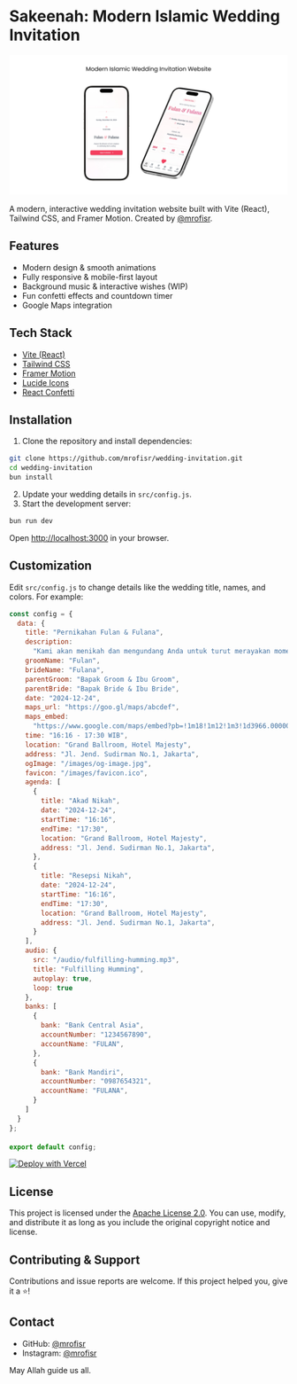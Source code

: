 # Sakeenah: Modern Islamic Wedding Invitation

![Preview](public/preview.png)

A modern, interactive wedding invitation website built with Vite (React), Tailwind CSS, and Framer Motion. Created by [@mrofisr](https://github.com/mrofisr).

## Features
- Modern design & smooth animations
- Fully responsive & mobile-first layout
- Background music & interactive wishes (WIP)
- Fun confetti effects and countdown timer
- Google Maps integration

## Tech Stack
- [Vite (React)](https://vite.dev/)
- [Tailwind CSS](https://tailwindcss.com/)
- [Framer Motion](https://www.framer.com/motion/)
- [Lucide Icons](https://lucide.dev/)
- [React Confetti](https://www.npmjs.com/package/react-confetti)

## Installation
1. Clone the repository and install dependencies:
  ```bash
  git clone https://github.com/mrofisr/wedding-invitation.git
  cd wedding-invitation
  bun install
  ```
2. Update your wedding details in `src/config.js`.
3. Start the development server:
  ```bash
  bun run dev
  ```
  Open [http://localhost:3000](http://localhost:3000) in your browser.

## Customization
Edit `src/config.js` to change details like the wedding title, names, and colors. For example:
```JavaScript
const config = {
  data: {
    title: "Pernikahan Fulan & Fulana",
    description:
      "Kami akan menikah dan mengundang Anda untuk turut merayakan momen istimewa ini.",
    groomName: "Fulan",
    brideName: "Fulana",
    parentGroom: "Bapak Groom & Ibu Groom",
    parentBride: "Bapak Bride & Ibu Bride",
    date: "2024-12-24",
    maps_url: "https://goo.gl/maps/abcdef",
    maps_embed:
      "https://www.google.com/maps/embed?pb=!1m18!1m12!1m3!1d3966.0000000000005!2d106.8270733147699!3d-6.175392995514422!2m3!1f0!2f0!3f0!3m2!1i1024!2i768!4f13.1!3m3!1m2!1s0x2e69f4f1b6d7b1e7%3A0x2e69f4f1b6d7b1e7!2sMonumen%20Nasional!5e0!3m2!1sid!2sid!4v1633666820004!5m2!1sid!2sid",
    time: "16:16 - 17:30 WIB",
    location: "Grand Ballroom, Hotel Majesty",
    address: "Jl. Jend. Sudirman No.1, Jakarta",
    ogImage: "/images/og-image.jpg",
    favicon: "/images/favicon.ico",
    agenda: [
      {
        title: "Akad Nikah",
        date: "2024-12-24",
        startTime: "16:16",
        endTime: "17:30",
        location: "Grand Ballroom, Hotel Majesty",
        address: "Jl. Jend. Sudirman No.1, Jakarta",
      },
      {
        title: "Resepsi Nikah",
        date: "2024-12-24",
        startTime: "16:16",
        endTime: "17:30",
        location: "Grand Ballroom, Hotel Majesty",
        address: "Jl. Jend. Sudirman No.1, Jakarta",
      }
    ],
    audio: {
      src: "/audio/fulfilling-humming.mp3",
      title: "Fulfilling Humming",
      autoplay: true,
      loop: true
    },
    banks: [
      {
        bank: "Bank Central Asia",
        accountNumber: "1234567890",
        accountName: "FULAN",
      },
      {
        bank: "Bank Mandiri",
        accountNumber: "0987654321",
        accountName: "FULANA",
      }
    ]
  }
};

export default config;

```

[![Deploy with Vercel](https://vercel.com/button)](https://vercel.com/import/git?s=https://github.com/mrofisr/islamic-wedding-invitation)

## License
This project is licensed under the [Apache License 2.0](https://opensource.org/licenses/Apache-2.0). You can use, modify, and distribute it as long as you include the original copyright notice and license.

## Contributing & Support
Contributions and issue reports are welcome. If this project helped you, give it a ⭐️!

## Contact
- GitHub: [@mrofisr](https://github.com/mrofisr)
- Instagram: [@mrofisr](https://instagram.com/mrofisr)

May Allah guide us all.

